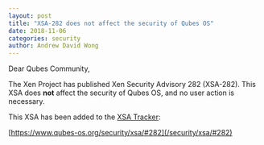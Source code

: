 ```yaml
---
layout: post
title: "XSA-282 does not affect the security of Qubes OS"
date: 2018-11-06
categories: security
author: Andrew David Wong
---
```


Dear Qubes Community,

The Xen Project has published Xen Security Advisory 282 (XSA-282). This
XSA does **not** affect the security of Qubes OS, and no user action is
necessary.

This XSA has been added to the [XSA Tracker]:

[https://www.qubes-os.org/security/xsa/#282](/security/xsa/#282)


[XSA Tracker]: /security/xsa/

